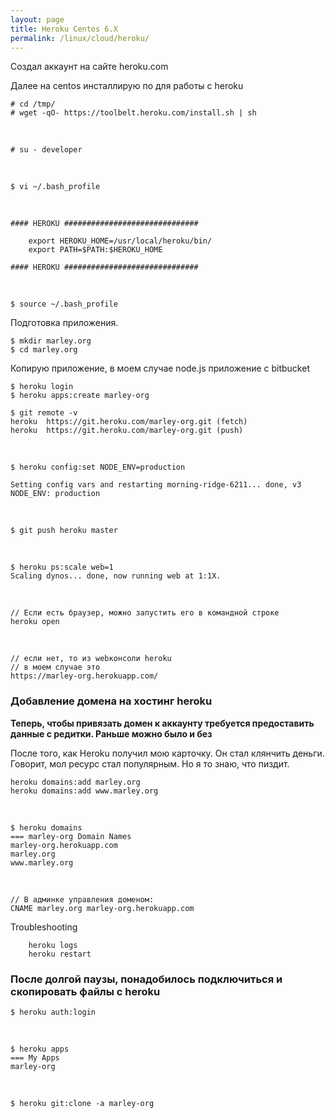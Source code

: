 ```yaml
---
layout: page
title: Heroku Centos 6.X
permalink: /linux/cloud/heroku/
---
```


Создал аккаунт на сайте heroku.com


Далее на centos инсталлирую по для работы с heroku

    # cd /tmp/
    # wget -qO- https://toolbelt.heroku.com/install.sh | sh

<br/>

    # su - developer

<br/>  

    $ vi ~/.bash_profile

<br/>

    #### HEROKU ##############################

        export HEROKU_HOME=/usr/local/heroku/bin/
        export PATH=$PATH:$HEROKU_HOME

    #### HEROKU ##############################


<br/>


    $ source ~/.bash_profile


Подготовка приложения.

    $ mkdir marley.org
    $ cd marley.org

Копирую приложение, в моем случае node.js приложение с bitbucket

    $ heroku login
    $ heroku apps:create marley-org


<!--

heroku apps:create marley-org


mkdir example

cd example

git init

heroku apps:create example


-->

    $ git remote -v
    heroku	https://git.heroku.com/marley-org.git (fetch)
    heroku	https://git.heroku.com/marley-org.git (push)

<br/>

    $ heroku config:set NODE_ENV=production

    Setting config vars and restarting morning-ridge-6211... done, v3
    NODE_ENV: production

<br/>

    $ git push heroku master

<br/>

    $ heroku ps:scale web=1
    Scaling dynos... done, now running web at 1:1X.

<br/>

    // Если есть браузер, можно запустить его в командной строке
    heroku open

<br/>

    // если нет, то из webконсоли heroku
    // в моем случае это
    https://marley-org.herokuapp.com/



### Добавление домена на хостинг heroku

**Теперь, чтобы привязать домен к аккаунту требуется предоставить данные с редитки. Раньше можно было и без**


После того, как Heroku получил мою карточку. Он стал клянчить деньги. Говорит, мол ресурс стал популярным. Но я то знаю, что пиздит.

    heroku domains:add marley.org
    heroku domains:add www.marley.org

<br/>

    $ heroku domains
    === marley-org Domain Names
    marley-org.herokuapp.com
    marley.org
    www.marley.org

<br/>

    // В админке управления доменом:
    CNAME marley.org marley-org.herokuapp.com


Troubleshooting

        heroku logs
        heroku restart


### После долгой паузы, понадобилось подключиться и скопировать файлы с heroku

    $ heroku auth:login

<br/>

    $ heroku apps
    === My Apps
    marley-org

<br/>

    $ heroku git:clone -a marley-org
